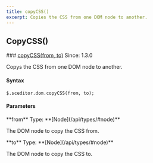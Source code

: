 ```yaml
---
title: copyCSS()
excerpt: Copies the CSS from one DOM node to another.
---
```

## CopyCSS()

<article class="api method" markdown="1">
### <a id="copyCSS" href="#copyCSS">copyCSS(from, to)</a> <span class="since">Since: 1.3.0</span>

Copys the CSS from one DOM node to another.


#### Syntax

	$.sceditor.dom.copyCSS(from, to);


#### Parameters

<div class="parameters">
<div class="parameter" markdown="1">
**from**  
Type: **[Node](/api/types/#node)**

The DOM node to copy the CSS from.
</div>

<div class="parameter" markdown="1">
**to**  
Type: **[Node](/api/types/#node)**

The DOM node to copy the CSS to.
</div>
</div>
</article>
